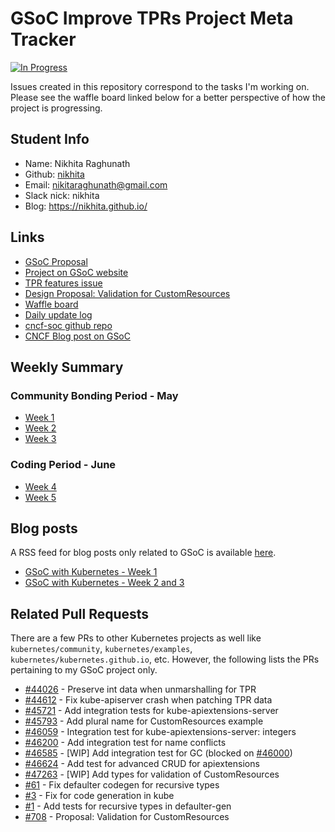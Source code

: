 # GSoC Improve TPRs Project Meta Tracker


[![In Progress](https://badge.waffle.io/nikhita/gsoc-meta-k8s.svg?label=In%20Progress&title=In%20Progress)](http://waffle.io/nikhita/gsoc-meta-k8s)


Issues created in this repository correspond to the tasks I'm working on. Please see the waffle board linked below for a better perspective of how the project is progressing.

## Student Info

+ Name: Nikhita Raghunath
+ Github: [nikhita](https://github.com/nikhita)
+ Email: nikitaraghunath@gmail.com
+ Slack nick: nikhita
+ Blog: https://nikhita.github.io/

## Links

+ [GSoC Proposal](https://docs.google.com/document/d/13vhzIMsBwCSrA6mCKjTDJDY4dyTGdEhf4wNKWw_DCLA/edit?usp=sharing)
+ [Project on GSoC website](https://summerofcode.withgoogle.com/organizations/6540924424290304/#5982049109278720)
+ [TPR features issue](https://github.com/kubernetes/features/issues/95)
+ [Design Proposal: Validation for CustomResources](https://github.com/kubernetes/community/pull/708)
+ [Waffle board](https://waffle.io/nikhita/gsoc-meta-k8s)
+ [Daily update log](https://docs.google.com/document/d/1iCH03_jdyUsBfXKwgZtut7tXVbsl6lgusDt_lXLNNGo/edit?usp=sharing)
+ [cncf-soc github repo](https://github.com/cncf/soc)
+ [CNCF Blog post on GSoC](https://www.cncf.io/blog/2017/05/04/cncf-brings-kubernetes-coredns-opentracing-prometheus-google-summer-code-2017/)

## Weekly Summary

### Community Bonding Period - May

+ [Week 1](weekly/week1.md)
+ [Week 2](weekly/week2.md)
+ [Week 3](weekly/week3.md)

### Coding Period - June

+ [Week 4](weekly/week4.md)
+ [Week 5](weekly/week5.md)


## Blog posts

A RSS feed for blog posts only related to GSoC is available [here](https://nikhita.github.io/feed-gsoc.xml).

+ [GSoC with Kubernetes - Week 1](https://nikhita.github.io/google-summer-of-code-kubernetes-week-1)
+ [GSoC with Kubernetes - Week 2 and 3](https://nikhita.github.io/google-summer-of-code-kubernetes-week2-3-community-bonding)


## Related Pull Requests

There are a few PRs to other Kubernetes projects as well like `kubernetes/community`, `kubernetes/examples`, `kubernetes/kubernetes.github.io`, etc. However, the following lists the PRs pertaining to my GSoC project only.

+ [#44026](https://github.com/kubernetes/kubernetes/pull/44026) - Preserve int data when unmarshalling for TPR
+ [#44612](https://github.com/kubernetes/kubernetes/pull/44612) - Fix kube-apiserver crash when patching TPR data
+ [#45721](https://github.com/kubernetes/kubernetes/pull/45721) - Add integration tests for kube-apiextensions-server
+ [#45793](https://github.com/kubernetes/kubernetes/pull/45793) - Add plural name for CustomResources example
+ [#46059](https://github.com/kubernetes/kubernetes/pull/46059) - Integration test for kube-apiextensions-server: integers
+ [#46200](https://github.com/kubernetes/kubernetes/pull/46200) - Add integration test for name conflicts
+ [#46585](https://github.com/kubernetes/kubernetes/pull/46585) - [WIP] Add integration test for GC (blocked on [#46000](https://github.com/kubernetes/kubernetes/pull/46000))
+ [#46624](https://github.com/kubernetes/kubernetes/pull/46624) - Add test for advanced CRUD for apiextensions
+ [#47263](https://github.com/kubernetes/kubernetes/pull/47263) - [WIP] Add types for validation of CustomResources
+ [#61](https://github.com/kubernetes/gengo/pull/61) - Fix defaulter codegen for recursive types
+ [#3](https://github.com/nikhita/kubernetes/pull/3) - Fix for code generation in kube
+ [#1](https://github.com/caesarxuchao/gengo/pull/1) - Add tests for recursive types in defaulter-gen
+ [#708](https://github.com/kubernetes/community/pull/708) - Proposal: Validation for CustomResources

